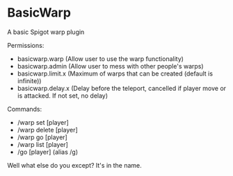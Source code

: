 # BasicWarp
A basic Spigot warp plugin

Permissions:
- basicwarp.warp (Allow user to use the warp functionality)
- basicwarp.admin (Allow user to mess with other people's warps)
- basicwarp.limit.x (Maximum of warps that can be created (default is infinite))
- basicwarp.delay.x (Delay before the teleport, cancelled if player move or is attacked. If not set, no delay)

Commands:
 - /warp set <name> [player]
 - /warp delete <name> [player]
 - /warp go <name> [player]
 - /warp list [player]
 - /go <name> [player] (alias /g)


Well what else do you except? It's in the name.
